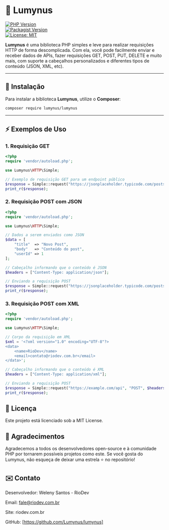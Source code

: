 # 🌟 Lumynus

[![PHP Version](https://img.shields.io/badge/PHP-%3E%3D7.4-blue)](https://www.php.net/)  
[![Packagist Version](https://img.shields.io/packagist/v/lumynus/Lumynus)](https://packagist.org/packages/lumynus/Lumynus)  
[![License: MIT](https://img.shields.io/badge/License-MIT-yellow.svg)](LICENSE)

**Lumynus** é uma biblioteca PHP simples e leve para realizar requisições HTTP de forma descomplicada. Com ela, você pode facilmente enviar e receber dados de APIs, fazer requisições GET, POST, PUT, DELETE e muito mais, com suporte a cabeçalhos personalizados e diferentes tipos de conteúdo (JSON, XML, etc).

---

## 🚀 Instalação

Para instalar a biblioteca **Lumynus**, utilize o **Composer**:

```bash
composer require lumynus/lumynus
```

---


## ⚡ Exemplos de Uso

### 1. Requisição GET

```php 
<?php
require 'vendor/autoload.php';

use Lumynus\HTTP\Simple;

// Exemplo de requisição GET para um endpoint público
$response = Simple::request("https://jsonplaceholder.typicode.com/posts", "GET");
print_r($response);

```

### 2. Requisição POST com JSON

```php
<?php
require 'vendor/autoload.php';

use Lumynus\HTTP\Simple;

// Dados a serem enviados como JSON
$data = [
    "title"  => "Novo Post",
    "body"   => "Conteúdo do post",
    "userId" => 1
];

// Cabeçalho informando que o conteúdo é JSON
$headers = ["Content-Type: application/json"];

// Enviando a requisição POST
$response = Simple::request("https://jsonplaceholder.typicode.com/posts", "POST", $headers, $data);
print_r($response);

```

### 3. Requisição POST com XML

```php
<?php
require 'vendor/autoload.php';

use Lumynus\HTTP\Simple;

// Corpo da requisição em XML
$xml = '<?xml version="1.0" encoding="UTF-8"?>
<data>
    <name>RioDev</name>
    <email>contato@riodev.com.br</email>
</data>';

// Cabeçalho informando que o conteúdo é XML
$headers = ["Content-Type: application/xml"];

// Enviando a requisição POST
$response = Simple::request("https://example.com/api", "POST", $headers, $xml);
print_r($response);

```

## 📜 Licença

Este projeto está licenciado sob a MIT License.


## 💙 Agradecimentos

Agradecemos a todos os desenvolvedores open-source e à comunidade PHP por tornarem possíveis projetos como este.
Se você gosta do Lumynus, não esqueça de deixar uma estrela ⭐ no repositório!


## ✉️ Contato
Desenvolvedor: Weleny Santos - RioDev

Email: fale@riodev.com.br

Site: riodev.com.br

GitHub: [https://github.com/Lumynus/lumynus]
